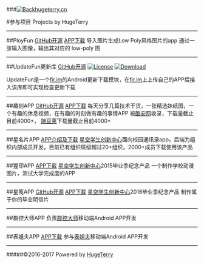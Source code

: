 
###[![Back](https://hugeterry.github.io/images/ic_arrow_back_black_24px.svg)hugeterry.cn](http://hugeterry.cn/) 

#参与项目 
Projects by HugeTerry

----
##PloyFun
[GitHub开源](https://github.com/hugeterry/PloyFun)   [APP下载](https://fir.im/polyfun)
导入图片生成Low Poly风格图片的app
通过一张输入图像，输出其对应的 low-poly 图

----
##UpdateFun更新库
[GitHub开源](https://github.com/hugeterry/UpdateDemo)
[![License](https://img.shields.io/badge/license-Apache%202.0-blue.svg)](https://github.com/hugeterry/UpdateDemo/blob/master/LICENSE.txt) [![Download](https://api.bintray.com/packages/hugeterry/update/UpdateFun/images/download.svg) ](https://bintray.com/hugeterry/update/UpdateFun/_latestVersion)

UpdateFun是一个[fir.im](http://fir.im/)的Android更新下载模块，在[fir.im](http://fir.im/)上上传自己的APP后接入该库即可实现检查更新下载

----
##趣刻APP
[GitHub开源](https://github.com/hugeterry/coderfun)   [APP下载](http://www.wandoujia.com/apps/cn.hugeterry.coderfun)
每天分享几篇技术干货，一张精选妹纸图，一个有趣的休息视频，在有趣的时刻做有趣的事情APP
被[酷安网](http://www.coolapk.com/apk/cn.hugeterry.coderfun)收录，下载量截止目前4000+，
[豌豆荚](http://www.wandoujia.com/apps/cn.hugeterry.coderfun)下载量截止目前4000+

----
##星名片APP
[APP介绍及下载](http://www.xingkong.us/starcard/)
[星空学生创新中心](http://www.xingkong.us/)面向校园通讯录app，后端为组织内部成员开发，目前已有组织班级超过20+组织，2000+成员下载使用该产品

----
##猩印APP
[APP下载](https://fir.im/xingpostcard)
[星空学生创新中心](http://www.xingkong.us/)2015毕业季纪念产品
一个制作学校动漫图片，测试大学完成度的APP

----
##星笺APP
[GitHub开源](https://github.com/hugeterry/superXingPostCard)   [APP下载](https://fir.im/xingpostcard)
[星空学生创新中心](http://www.xingkong.us/)2016毕业季纪念产品
制作属于你的毕业明信片

----
##群控大师APP
负责[群控大师](http://www.020hacker.com)移动端Android APP开发

----
##表姐夫APP
[APP下载](https://www.biaojiepay.com/)
参与[表姐夫](https://www.biaojiepay.com/)移动端Android APP开发

----
#####©2016-2017 Powered by [HugeTerry](http://hugeterry.cn/)